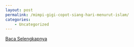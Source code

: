 ```yaml
---
layout: post
permalink: /mimpi-gigi-copot-siang-hari-menurut-islam/
categories:
    - Uncategorized
---
```


[Baca Selengkapnya](/03)